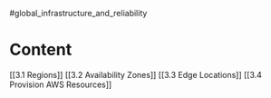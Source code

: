 #global_infrastructure_and_reliability
# Content
[[3.1 Regions]]
[[3.2 Availability Zones]]
[[3.3 Edge Locations]]
[[3.4 Provision AWS Resources]]

